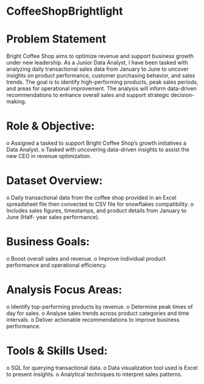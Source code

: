 # CoffeeShopBrightlight
# Problem Statement
Bright Coffee Shop aims to optimize revenue and support business growth under new leadership. As a Junior Data Analyst, I have been tasked with analyzing daily transactional sales data from January to June to uncover insights on product performance, customer purchasing behavior, and sales trends. The goal is to identify high-performing products, peak sales periods, and areas for operational improvement. The analysis will inform data-driven recommendations to enhance overall sales and support strategic decision-making.

# Role & Objective:
o	Assigned a tasked to support Bright Coffee Shop’s growth initiatives a Data Analyst.
o	Tasked with uncovering data-driven insights to assist the new CEO in revenue optimization.

# Dataset Overview:
o	Daily transactional data from the coffee shop provided in an Excel spreadsheet file then convected to CSV file for snowflakes compatibility.
o	Includes sales figures, timestamps, and product details from January to June (Half- year sales performance).

# Business Goals:
o	Boost overall sales and revenue.
o	Improve individual product performance and operational efficiency.

# Analysis Focus Areas:
o	Identify top-performing products by revenue.
o	Determine peak times of day for sales.
o	Analyse sales trends across product categories and time intervals.
o	Deliver actionable recommendations to improve business performance.

# Tools & Skills Used:
o	SQL for querying transactional data.
o	Data visualization tool used is Excel to present insights.
o	Analytical techniques to interpret sales patterns.
